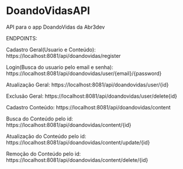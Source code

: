 # DoandoVidasAPI
API para o app DoandoVidas da Abr3dev

ENDPOINTS:

Cadastro Geral(Usuario e Conteúdo): 
https://localhost:8081/api/doandovidas/register

Login(Busca do usuario pelo email e senha): 
https://localhost:8081/api/doandovidas/user/{email}/{password}

Atualização Geral: 
https://localhost:8081/api/doandovidas/user/{id}

Exclusão Geral: 
https://localhost:8081/api/doandovidas/user/delete{id}

Cadastro Conteúdo:
https://localhost:8081/api/doandovidas/content

Busca do Conteúdo pelo id: 
https://localhost:8081/api/doandovidas/content/{id}

Atualização do Conteúdo pelo id: 
https://localhost:8081/api/doandovidas/content/update/{id}

Remoção do Conteúdo pelo id:
https://localhost:8081/api/doandovidas/content/delete/{id}
